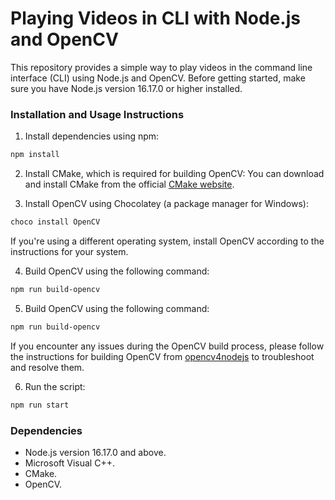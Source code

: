 # Playing Videos in CLI with Node.js and OpenCV

This repository provides a simple way to play videos in the command line interface (CLI) using Node.js and OpenCV. Before getting started, make sure you have Node.js version 16.17.0 or higher installed.

### Installation and Usage Instructions
1. Install dependencies using npm:
  ```bash
  npm install
  ```

2. Install CMake, which is required for building OpenCV:
  You can download and install CMake from the official [CMake website](https://cmake.org/download/).

3. Install OpenCV using Chocolatey (a package manager for Windows):
  ```bash
  choco install OpenCV
  ```
  If you're using a different operating system, install OpenCV according to the instructions for your system.

4. Build OpenCV using the following command:
  ```bash
  npm run build-opencv
  ```

5. Build OpenCV using the following command:
  ```bash
  npm run build-opencv
  ```
  If you encounter any issues during the OpenCV build process, please follow the instructions for building OpenCV from [opencv4nodejs](https://github.com/UrielCh/opencv4nodejs) to troubleshoot and resolve them.

6. Run the script:
  ```bash
  npm run start
  ```

### Dependencies
- Node.js version 16.17.0 and above.
- Microsoft Visual C++.
- CMake.
- OpenCV.

